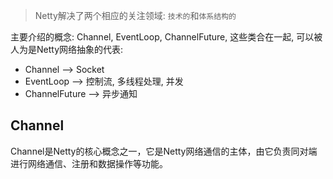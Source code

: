 > Netty解决了两个相应的关注领域: `技术的`和`体系结构的`

主要介绍的概念: Channel, EventLoop, ChannelFuture, 这些类合在一起, 可以被人为是Netty网络抽象的代表:
- Channel --> Socket
- EventLoop --> 控制流, 多线程处理, 并发
- ChannelFuture --> 异步通知

## Channel
Channel是Netty的核心概念之一，它是Netty网络通信的主体，由它负责同对端进行网络通信、注册和数据操作等功能。